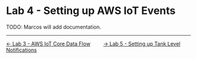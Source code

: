 # Lab 4 - Setting up AWS IoT Events

TODO: Marcos will add documentation.

---
[<- Lab 3 - AWS IoT Core Data Flow](3-iot-core-data-flow.md)&nbsp;&nbsp;&nbsp;&nbsp;&nbsp;&nbsp;&nbsp;&nbsp;&nbsp;[-> Lab 5 - Setting up Tank Level Notifications](5-sns-notifications.md)